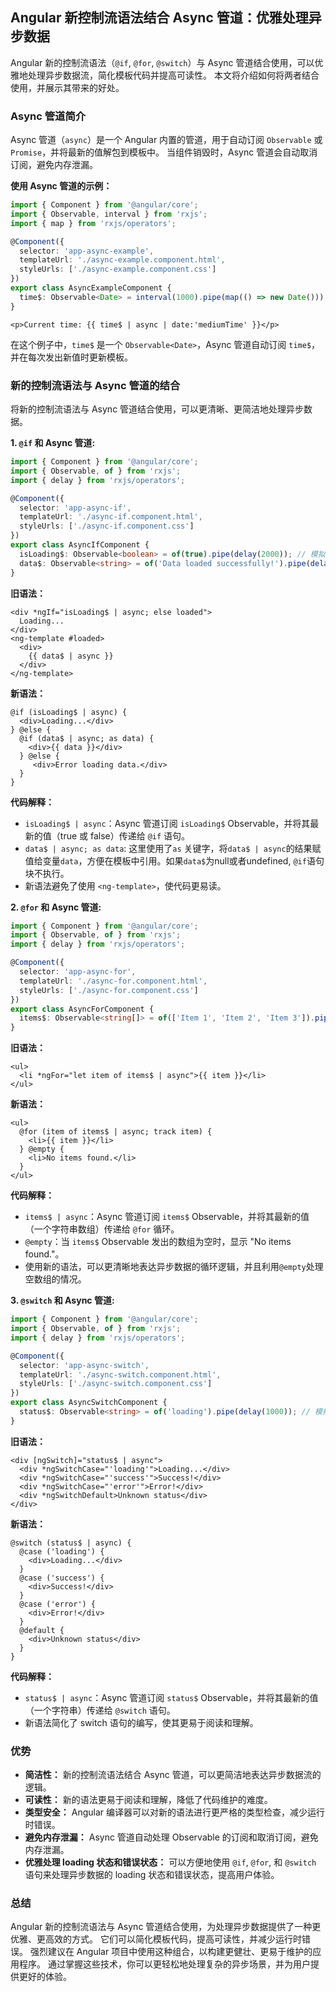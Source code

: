 ## Angular 新控制流语法结合 Async 管道：优雅处理异步数据

Angular 新的控制流语法（`@if`, `@for`, `@switch`）与 Async 管道结合使用，可以优雅地处理异步数据流，简化模板代码并提高可读性。 本文将介绍如何将两者结合使用，并展示其带来的好处。

### Async 管道简介

Async 管道（`async`）是一个 Angular 内置的管道，用于自动订阅 `Observable` 或 `Promise`，并将最新的值解包到模板中。 当组件销毁时，Async 管道会自动取消订阅，避免内存泄漏。

**使用 Async 管道的示例：**

```typescript
import { Component } from '@angular/core';
import { Observable, interval } from 'rxjs';
import { map } from 'rxjs/operators';

@Component({
  selector: 'app-async-example',
  templateUrl: './async-example.component.html',
  styleUrls: ['./async-example.component.css']
})
export class AsyncExampleComponent {
  time$: Observable<Date> = interval(1000).pipe(map(() => new Date()));
}
```

```angular17html
<p>Current time: {{ time$ | async | date:'mediumTime' }}</p>
```

在这个例子中，`time$` 是一个 `Observable<Date>`，Async 管道自动订阅 `time$`，并在每次发出新值时更新模板。

### 新的控制流语法与 Async 管道的结合

将新的控制流语法与 Async 管道结合使用，可以更清晰、更简洁地处理异步数据。

**1. `@if` 和 Async 管道:**

```typescript
import { Component } from '@angular/core';
import { Observable, of } from 'rxjs';
import { delay } from 'rxjs/operators';

@Component({
  selector: 'app-async-if',
  templateUrl: './async-if.component.html',
  styleUrls: ['./async-if.component.css']
})
export class AsyncIfComponent {
  isLoading$: Observable<boolean> = of(true).pipe(delay(2000)); // 模拟异步加载
  data$: Observable<string> = of('Data loaded successfully!').pipe(delay(2000));
}
```

**旧语法：**

```angular17html
<div *ngIf="isLoading$ | async; else loaded">
  Loading...
</div>
<ng-template #loaded>
  <div>
    {{ data$ | async }}
  </div>
</ng-template>
```

**新语法：**

```angular17html
@if (isLoading$ | async) {
  <div>Loading...</div>
} @else {
  @if (data$ | async; as data) {
    <div>{{ data }}</div>
  } @else {
     <div>Error loading data.</div>
  }
}
```

**代码解释：**

*   `isLoading$ | async`：Async 管道订阅 `isLoading$` Observable，并将其最新的值（true 或 false）传递给 `@if` 语句。
*   `data$ | async; as data`:  这里使用了`as` 关键字，将`data$ | async`的结果赋值给变量`data`，方便在模板中引用。如果`data$`为null或者undefined, `@if`语句块不执行。
*   新语法避免了使用 `<ng-template>`，使代码更易读。

**2. `@for` 和 Async 管道:**

```typescript
import { Component } from '@angular/core';
import { Observable, of } from 'rxjs';
import { delay } from 'rxjs/operators';

@Component({
  selector: 'app-async-for',
  templateUrl: './async-for.component.html',
  styleUrls: ['./async-for.component.css']
})
export class AsyncForComponent {
  items$: Observable<string[]> = of(['Item 1', 'Item 2', 'Item 3']).pipe(delay(1000)); // 模拟异步数据
}
```

**旧语法：**

```angular17html
<ul>
  <li *ngFor="let item of items$ | async">{{ item }}</li>
</ul>
```

**新语法：**

```angular17html
<ul>
  @for (item of items$ | async; track item) {
    <li>{{ item }}</li>
  } @empty {
    <li>No items found.</li>
  }
</ul>
```

**代码解释：**

*   `items$ | async`：Async 管道订阅 `items$` Observable，并将其最新的值（一个字符串数组）传递给 `@for` 循环。
*   `@empty`：当 `items$` Observable 发出的数组为空时，显示 "No items found."。
*   使用新的语法，可以更清晰地表达异步数据的循环逻辑，并且利用`@empty`处理空数组的情况。

**3. `@switch` 和 Async 管道:**

```typescript
import { Component } from '@angular/core';
import { Observable, of } from 'rxjs';
import { delay } from 'rxjs/operators';

@Component({
  selector: 'app-async-switch',
  templateUrl: './async-switch.component.html',
  styleUrls: ['./async-switch.component.css']
})
export class AsyncSwitchComponent {
  status$: Observable<string> = of('loading').pipe(delay(1000)); // 模拟异步状态
}
```

**旧语法：**

```angular17html
<div [ngSwitch]="status$ | async">
  <div *ngSwitchCase="'loading'">Loading...</div>
  <div *ngSwitchCase="'success'">Success!</div>
  <div *ngSwitchCase="'error'">Error!</div>
  <div *ngSwitchDefault>Unknown status</div>
</div>
```

**新语法：**

```angular17html
@switch (status$ | async) {
  @case ('loading') {
    <div>Loading...</div>
  }
  @case ('success') {
    <div>Success!</div>
  }
  @case ('error') {
    <div>Error!</div>
  }
  @default {
    <div>Unknown status</div>
  }
}
```

**代码解释：**

*   `status$ | async`：Async 管道订阅 `status$` Observable，并将其最新的值（一个字符串）传递给 `@switch` 语句。
*  新语法简化了 switch 语句的编写，使其更易于阅读和理解。

### 优势

*   **简洁性：**  新的控制流语法结合 Async 管道，可以更简洁地表达异步数据流的逻辑。
*   **可读性：**  新的语法更易于阅读和理解，降低了代码维护的难度。
*   **类型安全：**  Angular 编译器可以对新的语法进行更严格的类型检查，减少运行时错误。
*   **避免内存泄漏：**  Async 管道自动处理 Observable 的订阅和取消订阅，避免内存泄漏。
*   **优雅处理 loading 状态和错误状态：** 可以方便地使用 `@if`, `@for`, 和 `@switch` 语句来处理异步数据的 loading 状态和错误状态，提高用户体验。

### 总结

Angular 新的控制流语法与 Async 管道结合使用，为处理异步数据提供了一种更优雅、更高效的方式。 它们可以简化模板代码，提高可读性，并减少运行时错误。 强烈建议在 Angular 项目中使用这种组合，以构建更健壮、更易于维护的应用程序。 通过掌握这些技术，你可以更轻松地处理复杂的异步场景，并为用户提供更好的体验。
